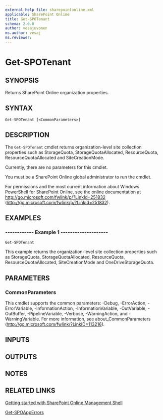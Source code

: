 ```yaml
---
external help file: sharepointonline.xml
applicable: SharePoint Online
title: Get-SPOTenant
schema: 2.0.0
author: vesajuvonen
ms.author: vesaj
ms.reviewer:
---
```


# Get-SPOTenant

## SYNOPSIS
Returns SharePoint Online organization properties.

## SYNTAX

```
Get-SPOTenant [<CommonParameters>]
```

## DESCRIPTION
The `Get-SPOTenant` cmdlet returns organization-level site collection properties such as StorageQuota, StorageQuotaAllocated, ResourceQuota, ResourceQuotaAllocated and SiteCreationMode.

Currently, there are no parameters for this cmdlet.

You must be a SharePoint Online global administrator to run the cmdlet.

For permissions and the most current information about Windows PowerShell for SharePoint Online, see the online documentation at http://go.microsoft.com/fwlink/p/?LinkId=251832 (http://go.microsoft.com/fwlink/p/?LinkId=251832).


## EXAMPLES

###   ------------ Example 1 --------------------
```
Get-SPOTenant
```
This example returns the organization-level site collection properties such as StorageQuota, StorageQuotaAllocated, ResourceQuota, ResourceQuotaAllocated, SiteCreationMode and OneDriveStorageQuota.


## PARAMETERS

### CommonParameters
This cmdlet supports the common parameters: -Debug, -ErrorAction, -ErrorVariable, -InformationAction, -InformationVariable, -OutVariable, -OutBuffer, -PipelineVariable, -Verbose, -WarningAction, and -WarningVariable. For more information, see about_CommonParameters (http://go.microsoft.com/fwlink/?LinkID=113216).

## INPUTS

## OUTPUTS

## NOTES

## RELATED LINKS

[Getting started with SharePoint Online Management Shell](https://docs.microsoft.com/powershell/sharepoint/sharepoint-online/connect-sharepoint-online?view=sharepoint-ps)

[Get-SPOAppErrors](Get-SPOAppErrors.md)
